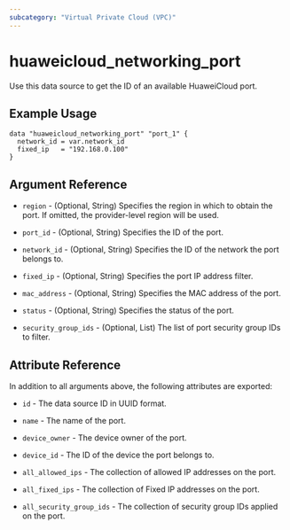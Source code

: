 ```yaml
---
subcategory: "Virtual Private Cloud (VPC)"
---
```


# huaweicloud_networking_port

Use this data source to get the ID of an available HuaweiCloud port.

## Example Usage

```hcl
data "huaweicloud_networking_port" "port_1" {
  network_id = var.network_id
  fixed_ip   = "192.168.0.100"
}
```

## Argument Reference

* `region` - (Optional, String) Specifies the region in which to obtain the port. If omitted, the provider-level region
  will be used.

* `port_id` - (Optional, String) Specifies the ID of the port.

* `network_id` - (Optional, String) Specifies the ID of the network the port belongs to.

* `fixed_ip` - (Optional, String) Specifies the port IP address filter.

* `mac_address` - (Optional, String) Specifies the MAC address of the port.

* `status` - (Optional, String) Specifies the status of the port.

* `security_group_ids` - (Optional, List) The list of port security group IDs to filter.

## Attribute Reference

In addition to all arguments above, the following attributes are exported:

* `id` - The data source ID in UUID format.

* `name` - The name of the port.

* `device_owner` - The device owner of the port.

* `device_id` - The ID of the device the port belongs to.

* `all_allowed_ips` - The collection of allowed IP addresses on the port.

* `all_fixed_ips` - The collection of Fixed IP addresses on the port.

* `all_security_group_ids` - The collection of security group IDs applied on the port.
